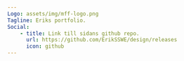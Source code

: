 ```yaml
---
Logo: assets/img/mff-logo.png
Tagline: Eriks portfolio.
Social:
    - title: Link till sidans github repo.
      url: https://github.com/ErikSSWE/design/releases
      icon: github
---
```

